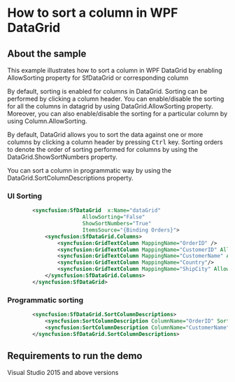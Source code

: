# How to sort a column in WPF DataGrid
## About the sample
This example illustrates how to sort a column in WPF DataGrid by enabling AllowSorting property for SfDataGrid or corresponding column

By default, sorting is enabled for columns in DataGrid. Sorting can be performed by clicking a column header. You can enable/disable the sorting for all the columns in datagrid by using DataGrid.AllowSorting property. Moreover, you can also enable/disable the sorting for a particular column by using Column.AllowSorting.

By default, DataGrid allows you to sort the data against one or more columns by clicking a column header by pressing <kbd>Ctrl</kbd> key. Sorting orders to denote the order of sorting performed for columns by using the DataGrid.ShowSortNumbers property.

You can sort a column in programmatic way by using the DataGrid.SortColumnDescriptions property.

### UI Sorting
```xml
        <syncfusion:SfDataGrid  x:Name="dataGrid" 
                        AllowSorting="False"
                        ShowSortNumbers="True"
                        ItemsSource="{Binding Orders}">
            <syncfusion:SfDataGrid.Columns>
                <syncfusion:GridTextColumn MappingName="OrderID" />
                <syncfusion:GridTextColumn MappingName="CustomerID" AllowSorting="True"/>
                <syncfusion:GridTextColumn MappingName="CustomerName" AllowSorting="True"/>
                <syncfusion:GridTextColumn MappingName="Country"/>
                <syncfusion:GridTextColumn MappingName="ShipCity" AllowSorting="True"/>
            </syncfusion:SfDataGrid.Columns>
        </syncfusion:SfDataGrid>
```
### Programmatic sorting

```xml
        <syncfusion:SfDataGrid.SortColumnDescriptions>
            <syncfusion:SortColumnDescription ColumnName="OrderID" SortDirection="Ascending" />
            <syncfusion:SortColumnDescription ColumnName="CustomerName" SortDirection="Descending" />
        </syncfusion:SfDataGrid.SortColumnDescriptions>
```


## Requirements to run the demo
Visual Studio 2015 and above versions
